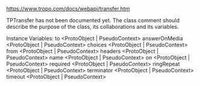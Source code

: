 https://www.tropo.com/docs/webapi/transfer.htm

TPTransfer has not been documented yet. The class comment should describe the purpose of the class, its collaborations and its variables.

Instance Variables:
	to	<ProtoObject | PseudoContext>
	answerOnMedia	<ProtoObject | PseudoContext>
	choices	<ProtoObject | PseudoContext>
	from	<ProtoObject | PseudoContext>
	headers	<ProtoObject | PseudoContext>
	name	<ProtoObject | PseudoContext>
	on	<ProtoObject | PseudoContext>
	required	<ProtoObject | PseudoContext>
	ringRepeat	<ProtoObject | PseudoContext>
	terminator	<ProtoObject | PseudoContext>
	timeout	<ProtoObject | PseudoContext>